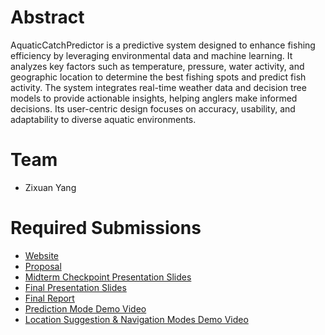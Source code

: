 # Abstract

AquaticCatchPredictor is a predictive system designed to enhance fishing efficiency by leveraging environmental data and machine learning. It analyzes key factors such as temperature, pressure, water activity, and geographic location to determine the best fishing spots and predict fish activity. The system integrates real-time weather data and decision tree models to provide actionable insights, helping anglers make informed decisions. Its user-centric design focuses on accuracy, usability, and adaptability to diverse aquatic environments.

# Team

* Zixuan Yang


# Required Submissions  

* [Website](https://justinya.github.io/AquaticCatchPredictor/)
* [Proposal](https://github.com/JustinYa/AquaticCatchPredictor/blob/main/docs/proposal.md)
* [Midterm Checkpoint Presentation Slides](https://github.com/JustinYa/AquaticCatchPredictor/blob/main/docs/midtermPresentation.pdf)
* [Final Presentation Slides](https://docs.google.com/presentation/d/1H-CBQTqb1kGFo9P-xzhdKyaAK2egp4QP/edit?usp=sharing&ouid=104125736222199784134&rtpof=true&sd=true)
* [Final Report](https://github.com/JustinYa/AquaticCatchPredictor/blob/main/docs/report.md)
* [Prediction Mode Demo Video](https://drive.google.com/file/d/1JTeIy1hggbkSafa4Nath8DWK5p9Q1THv/view?usp=sharing)
* [Location Suggestion & Navigation Modes Demo Video](https://drive.google.com/file/d/1JZ9xc8-V4VDqHVV1dyS5ZUOEnqnyqMGk/view?usp=sharing)
